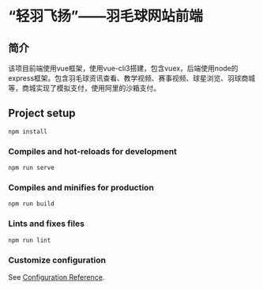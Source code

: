 # “轻羽飞扬”——羽毛球网站前端
## 简介
该项目前端使用vue框架，使用vue-cli3搭建，包含vuex，后端使用node的express框架。包含羽毛球资讯查看、教学视频、赛事视频、球星浏览、羽球商城等，商城实现了模拟支付，使用阿里的沙箱支付。

## Project setup
```
npm install
```

### Compiles and hot-reloads for development
```
npm run serve
```

### Compiles and minifies for production
```
npm run build
```

### Lints and fixes files
```
npm run lint
```

### Customize configuration
See [Configuration Reference](https://cli.vuejs.org/config/).
